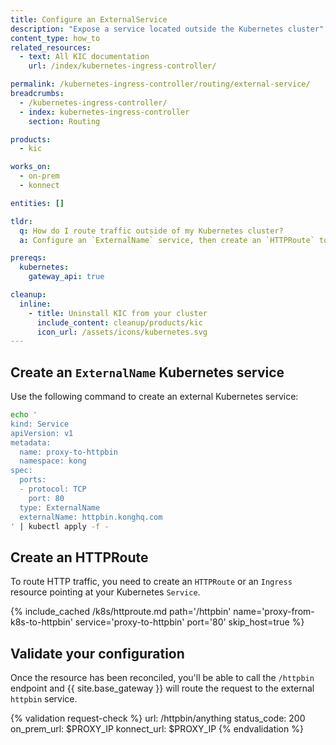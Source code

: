 ```yaml
---
title: Configure an ExternalService
description: "Expose a service located outside the Kubernetes cluster"
content_type: how_to
related_resources:
  - text: All KIC documentation
    url: /index/kubernetes-ingress-controller/

permalink: /kubernetes-ingress-controller/routing/external-service/
breadcrumbs:
  - /kubernetes-ingress-controller/
  - index: kubernetes-ingress-controller
    section: Routing

products:
  - kic

works_on:
  - on-prem
  - konnect

entities: []

tldr:
  q: How do I route traffic outside of my Kubernetes cluster?
  a: Configure an `ExternalName` service, then create an `HTTPRoute` to route traffic to the service.

prereqs:
  kubernetes:
    gateway_api: true

cleanup:
  inline:
    - title: Uninstall KIC from your cluster
      include_content: cleanup/products/kic
      icon_url: /assets/icons/kubernetes.svg
---
```


## Create an `ExternalName` Kubernetes service

Use the following command to create an external Kubernetes service:
```bash
echo '
kind: Service
apiVersion: v1
metadata:
  name: proxy-to-httpbin
  namespace: kong
spec:
  ports:
  - protocol: TCP
    port: 80
  type: ExternalName
  externalName: httpbin.konghq.com
' | kubectl apply -f -
```

## Create an HTTPRoute

To route HTTP traffic, you need to create an `HTTPRoute` or an `Ingress` resource pointing at your Kubernetes `Service`.

{% include_cached /k8s/httproute.md path='/httpbin' name='proxy-from-k8s-to-httpbin' service='proxy-to-httpbin' port='80' skip_host=true %}

## Validate your configuration

Once the resource has been reconciled, you'll be able to call the `/httpbin` endpoint and {{ site.base_gateway }} will route the request to the external `httpbin` service.

{% validation request-check %}
url: /httpbin/anything
status_code: 200
on_prem_url: $PROXY_IP
konnect_url: $PROXY_IP
{% endvalidation %}
